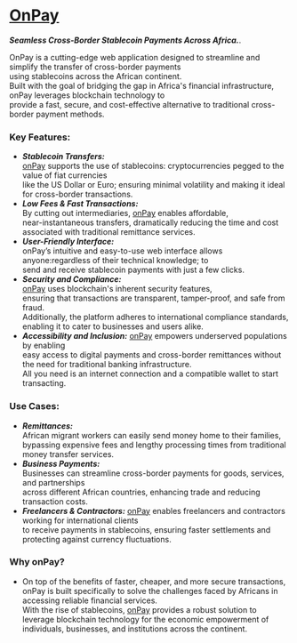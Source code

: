 # [OnPay](https://on-pay.vercel.app/)

<em><strong>Seamless Cross-Border Stablecoin Payments Across Africa.</strong></em>.

<p> OnPay is a cutting-edge web application designed to streamline and simplify the transfer of cross-border payments<br/>
using stablecoins across the African continent. <br/>
Built with the goal of bridging the gap in Africa's financial infrastructure, onPay leverages blockchain technology to <br/>
provide a fast, secure, and cost-effective alternative to traditional cross-border payment methods.


### Key Features:

- ***Stablecoin Transfers:*** <br/> [onPay](https://on-pay.vercel.app) supports the use of stablecoins: cryptocurrencies pegged to the value of fiat currencies <br/> like the US Dollar or Euro; ensuring minimal volatility and making it ideal for cross-border transactions.
- ***Low Fees & Fast Transactions:*** <br/> By cutting out intermediaries, [onPay](https://on-pay.vercel.app/) enables affordable, <br/> near-instantaneous transfers, dramatically reducing the time and cost associated with traditional remittance services.
- ***User-Friendly Interface:*** <br/> onPay’s intuitive and easy-to-use web interface allows anyone:regardless of their technical knowledge; to <br/> send and receive stablecoin payments with just a few clicks.
- ***Security and Compliance:*** <br/> [onPay](https://on-pay.vercel.app) uses blockchain's inherent security features, <br/>ensuring that transactions are transparent, tamper-proof, and safe from fraud. <br/>Additionally, the platform adheres to international compliance standards, enabling it to cater to businesses and users alike.
- ***Accessibility and Inclusion:*** [onPay](https://on-pay.vercel.app) empowers underserved populations by enabling<br/> easy access to digital payments and cross-border remittances without the need for traditional banking infrastructure. <br/>All you need is an internet connection and a compatible wallet to start transacting.

### Use Cases:

- ***Remittances:*** <br/> African migrant workers can easily send money home to their families, <br/>bypassing expensive fees and lengthy processing times from traditional money transfer services.
- ***Business Payments:*** <br/> Businesses can streamline cross-border payments for goods, services, and partnerships <br/>across different African countries, enhancing trade and reducing transaction costs.
- ***Freelancers & Contractors:*** [onPay](https://on-pay.vercel.app) enables freelancers and contractors working for international clients<br/> to receive payments in stablecoins, ensuring faster settlements and protecting against currency fluctuations.

### Why onPay?
- On top of the benefits of faster, cheaper, and more secure transactions, onPay is built specifically to solve the challenges faced by Africans in accessing reliable financial services. <br/>With the rise of stablecoins, [onPay](https://on-pay.vercel.app) provides a robust solution to leverage blockchain technology for the economic empowerment of<br/> individuals, businesses, and institutions across the continent.



